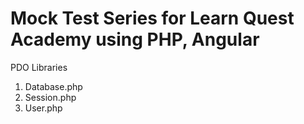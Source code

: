 # Mock Test Series for Learn Quest Academy using PHP, Angular 

PDO Libraries
1. Database.php
2. Session.php
3. User.php
